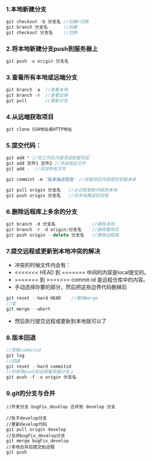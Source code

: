 ### 1.本地新建分支 

```javascript
git checkout -b 分支名 //创建+切换
git branch 分支名      //创建
git checkout 分支名    //切换
```

### 2.将本地新建分支push到服务器上 

```javascript
git push -u origin 分支名
```

### 3.查看所有本地或远端分支 

```javascript
git branch -a  //查看本地
git branch -r  //查看远端
git pull       //更新分支
```

### 4.从远端获取项目 

```javascript
git clone SSH地址或HTTP地址
```

### 5.提交代码：

```javascript
git add * //将工作区内容添加到暂存区
git add 文件1 文件2 //添加指定文件
git add .  //添加所有文件

git commint -m '版本描述信息' //将暂存区内容提交到版本库

git pull origin 分支名   //从远程更新内容到本地
git push origin 分支名   //将本地推送到远程
```
### 6.删除远程库上多余的分支

```javascript
git branch -d 分支名              //删除本地
git branch -r -d origin/分支名    //删除暂存区
git push origin --delete 分支名   //删除远程库
```

### 7.提交远程或更新到本地冲突的解决

- 冲突的时候文件内会有：
- <<<<<<< HEAD 到 ======= 中间的内容是local提交的。
- ======= 到 >>>>>>> commit-id 是远程仓库中的内容。
- 手动选择你要的部分，然后把这些边界代码删掉后

```javascript
git reset --hard HEAD    //撤销merge
//或
git merge --abort
```

- 然后执行提交远程或更新到本地就可以了


### 8.版本回退

```javascript
//获取commitid
git log
//回退
git reset --hard commitid
//将修改push到远程服务器分支上
git push -f -u origin 分支名
```

### 9.git的分支与合并

```
//开发分支 bugFix_develop 合并到 develop 分支

//处于develop分支
//更新develop代码
git pull origin develop
//合并bugFix_develop分支
git merge bugFix_develop
//本地合并后提交到远程
git push
```

